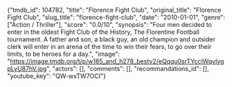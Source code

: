 {"tmdb_id": 104782, "title": "Florence Fight Club", "original_title": "Florence Fight Club", "slug_title": "florence-fight-club", "date": "2010-01-01", "genre": ["Action / Thriller"], "score": "0.0/10", "synopsis": "Four men decided to enter in the oldest Fight Club of the History, The Florentine Football tournament. A father and son, a black guy, an old champion and outsider clerk will enter in an arena of the time to win their fears, to go over their limits, to be heroes for a day.", "image": "https://image.tmdb.org/t/p/w185_and_h278_bestv2/eQqqu0srTYcclWqylvgpLyU87hV.jpg", "actors": [], "comments": [], "recommandations_id": [], "youtube_key": "QW-wxTW7OCI"}